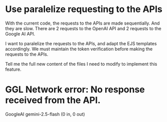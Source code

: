 # Use paralelize requesting to the APIs 

With the current code, the requests to the APIs are made sequentially.
And they are slow. There are 2 requests to the OpenAI API and 2 requests to the Google AI API.

I want to paralelize the requests to the APIs, and adapt the EJS templates accordingly.
We must maintain the token verification before making the requests to the APIs.

Tell me the full new content of the files I need to modify to implement this feature.


# GGL Network error: No response received from the API.

GoogleAI gemini-2.5-flash (0 in, 0 out)


